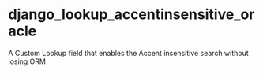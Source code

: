 # django_lookup_accentinsensitive_oracle
A Custom Lookup field that enables the Accent insensitive search without losing ORM
